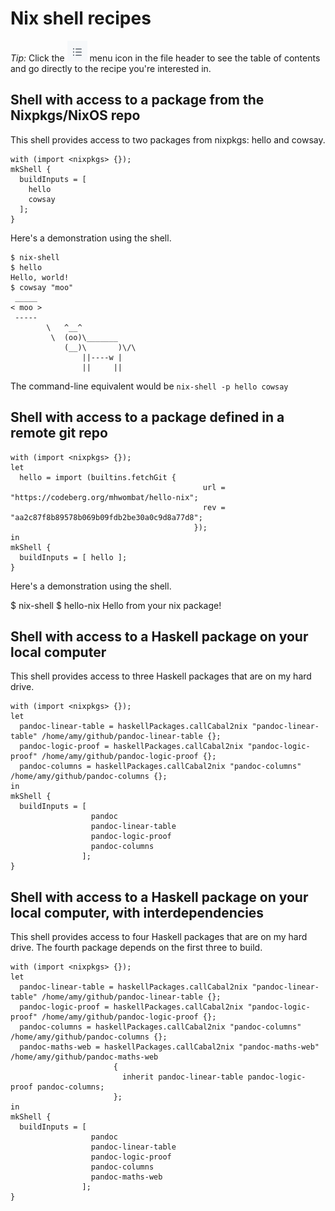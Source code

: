 # Nix shell recipes

*Tip:* Click the ![](menu-icon.png "menu icon")
menu icon in the file header to see the table of contents and go directly to the recipe you're interested in.
<!-- 0100-shell-with-nixpkgs.nix -->
## Shell with access to a package from the Nixpkgs/NixOS repo

This shell provides access to two packages from nixpkgs: hello and cowsay.

    with (import <nixpkgs> {});
    mkShell {
      buildInputs = [
        hello
        cowsay
      ];
    }
Here's a demonstration using the shell.

    $ nix-shell
    $ hello
    Hello, world!
    $ cowsay "moo"
     _____
    < moo >
     -----
            \   ^__^
             \  (oo)\_______
                (__)\       )\/\
                    ||----w |
                    ||     ||

The command-line equivalent would be `nix-shell -p hello cowsay`


<!-- 0150-shell-with-git-nix-pkg.nix -->
## Shell with access to a package defined in a remote git repo

    with (import <nixpkgs> {});
    let
      hello = import (builtins.fetchGit {
                                               url = "https://codeberg.org/mhwombat/hello-nix";
                                               rev = "aa2c87f8b89578b069b09fdb2be30a0c9d8a77d8";
                                             });
    in
    mkShell {
      buildInputs = [ hello ];
    }
Here's a demonstration using the shell.

   $ nix-shell
   $ hello-nix
   Hello from your nix package!

<!-- 0200-shell-haskell-local.nix -->
## Shell with access to a Haskell package on your local computer

This shell provides access to three Haskell packages that are on my hard drive.

    with (import <nixpkgs> {});
    let
      pandoc-linear-table = haskellPackages.callCabal2nix "pandoc-linear-table" /home/amy/github/pandoc-linear-table {};
      pandoc-logic-proof = haskellPackages.callCabal2nix "pandoc-logic-proof" /home/amy/github/pandoc-logic-proof {};
      pandoc-columns = haskellPackages.callCabal2nix "pandoc-columns" /home/amy/github/pandoc-columns {};
    in
    mkShell {
      buildInputs = [
                      pandoc
                      pandoc-linear-table
                      pandoc-logic-proof
                      pandoc-columns
                    ];
    }

<!-- 0300-shell-haskell-local-deps.nix -->
## Shell with access to a Haskell package on your local computer, with interdependencies

This shell provides access to four Haskell packages that are on my hard drive.
The fourth package depends on the first three to build.

    with (import <nixpkgs> {});
    let
      pandoc-linear-table = haskellPackages.callCabal2nix "pandoc-linear-table" /home/amy/github/pandoc-linear-table {};
      pandoc-logic-proof = haskellPackages.callCabal2nix "pandoc-logic-proof" /home/amy/github/pandoc-logic-proof {};
      pandoc-columns = haskellPackages.callCabal2nix "pandoc-columns" /home/amy/github/pandoc-columns {};
      pandoc-maths-web = haskellPackages.callCabal2nix "pandoc-maths-web" /home/amy/github/pandoc-maths-web
                           {
                             inherit pandoc-linear-table pandoc-logic-proof pandoc-columns;
                           };
    in
    mkShell {
      buildInputs = [
                      pandoc
                      pandoc-linear-table
                      pandoc-logic-proof
                      pandoc-columns
                      pandoc-maths-web
                    ];
    }


